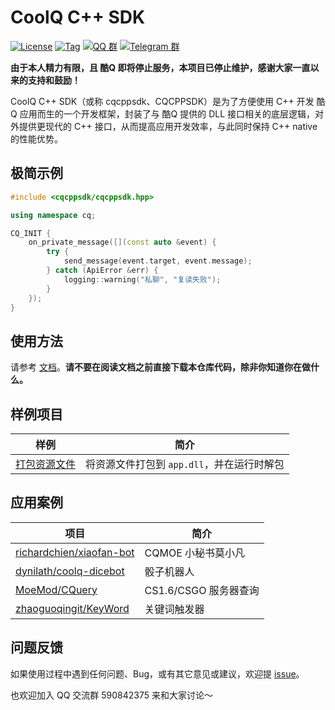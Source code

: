 # CoolQ C++ SDK

[![License](https://img.shields.io/github/license/cqmoe/cqcppsdk.svg)](LICENSE)
[![Tag](https://img.shields.io/github/v/tag/cqmoe/cqcppsdk)](https://github.com/cqmoe/cqcppsdk/releases)
[![QQ 群](https://img.shields.io/badge/qq%E7%BE%A4-590842375-orange.svg)](https://jq.qq.com/?_wv=1027&k=54T1cZB)
[![Telegram 群](https://img.shields.io/badge/telegram-chat-blue.svg)](https://t.me/cqhttp)

**由于本人精力有限，且 酷Q 即将停止服务，本项目已停止维护，感谢大家一直以来的支持和鼓励！**

CoolQ C++ SDK（或称 cqcppsdk、CQCPPSDK）是为了方便使用 C++ 开发 酷Q 应用而生的一个开发框架，封装了与 酷Q 提供的 DLL 接口相关的底层逻辑，对外提供更现代的 C++ 接口，从而提高应用开发效率，与此同时保持 C++ native 的性能优势。

## 极简示例

```cpp
#include <cqcppsdk/cqcppsdk.hpp>

using namespace cq;

CQ_INIT {
    on_private_message([](const auto &event) {
        try {
            send_message(event.target, event.message);
        } catch (ApiError &err) {
            logging::warning("私聊", "复读失败");
        }
    });
}
```

## 使用方法

请参考 [文档](https://cqcppsdk.netlify.app/)。**请不要在阅读文档之前直接下载本仓库代码，除非你知道你在做什么。**

## 样例项目

样例 | 简介
--- | ---
[打包资源文件](https://github.com/cqmoe/cqcppsdk-example-packing-resources) | 将资源文件打包到 `app.dll`，并在运行时解包

## 应用案例

项目 | 简介
--- | ---
[richardchien/xiaofan-bot](https://github.com/richardchien/xiaofan-bot) | CQMOE 小秘书莫小凡
[dynilath/coolq-dicebot](https://github.com/dynilath/coolq-dicebot) | 骰子机器人
[MoeMod/CQuery](https://github.com/MoeMod/CQuery) | CS1.6/CSGO 服务器查询
[zhaoguoqingit/KeyWord](https://github.com/zhaoguoqingit/KeyWord) | 关键词触发器

## 问题反馈

如果使用过程中遇到任何问题、Bug，或有其它意见或建议，欢迎提 [issue](https://github.com/cqmoe/cqcppsdk/issues/new)。

也欢迎加入 QQ 交流群 590842375 来和大家讨论～
